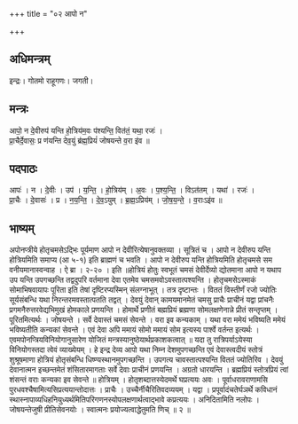 +++
title = "०२ आपो न"

+++
## अधिमन्त्रम्
इन्द्रः। गोतमो राहूगणः। जगती।

## मन्त्रः
आपो॒ न दे॒वीरुप॑ यन्ति हो॒त्रिय॑म॒वः प॑श्यन्ति॒ वित॑तं॒ यथा॒ रजः॑ ।  
प्रा॒चैर्दे॒वासः॒ प्र ण॑यन्ति देव॒युं ब्र॑ह्म॒प्रियं॑ जोषयन्ते व॒रा इ॑व ॥

## पदपाठः
आपः॑ । न । दे॒वीः । उप॑ । य॒न्ति॒ । हो॒त्रिय॑म् । अ॒वः । प॒श्य॒न्ति॒ । विऽत॑तम् । यथा॑ । रजः॑ ।  
प्रा॒चैः । दे॒वासः॑ । प्र । न॒य॒न्ति॒ । दे॒व॒ऽयुम् । ब्र॒ह्म॒ऽप्रिय॑म् । जो॒ष॒य॒न्ते॒ । व॒राःऽइ॑व ॥

## भाष्यम्
अपोनप्त्रीये होतृचमसेऽद्भिः पूर्यमाण आपो न देवीरित्येषानुवक्तव्या । सूत्रितं च । आपो न देवीरुप यन्ति होत्रियमिति समाप्य (आ ५-१) इति ब्राह्मणं च भवति । आपो न देवीरुप यन्ति होत्रियमिति होतृचमसे सम वनीयमानास्वन्वाह । ऐ ब्रा । २-२० । इति ॥होत्रियं होतुः स्वभूतं चमसं देवीर्देव्यो द्योतमाना आपो न यथाप उप यन्ति उपगच्छन्ति तद्वदुपरि वर्तमाना देवा एतमेव चमसमवोऽवस्तात्पश्यन्ति । होतृचमसेऽस्माकं सोमाभिषवायापः पूरिता इति तेषां दृष्टिरप्यस्मिन् संलग्नाभूत् । तत्र दृष्टान्तः । विततं विस्तीर्णं रजो ज्योतिः सूर्यसंबन्धि यथा निरन्तरमवस्तात्पतति तद्वत् । देवयुं देवान् कामयमानमेतं चमसु प्राचैः प्राचीनं यद्वा प्रांचनैः प्रगमनैरुत्तरवेद्यभिमुखं होमकाले प्रणयन्ति । होमार्थे प्रणीतं बह्मप्रियं ब्रह्मणा सोमलक्षणेनान्ने प्रीतं सन्तृप्तम् । पूरितमित्यर्थः । जोषयन्ते । सर्वे देवास्तं चमसं सेवन्ते । वरा इव कन्यकाम् । यथा वरा ममेयं भविष्यति ममेयं भविष्यतीति कन्यकां सेवन्ते । एवं देवा अपि ममायं सोमो ममायं सोम इत्यस्य पार्श्वे वर्तन्त इत्यर्थः । एवमपोनप्त्रियविनियोगानुसारेण योजितं मन्त्रस्यानुष्ठेयार्थप्रकाशकत्वात् ॥ यदा तु रात्रिपर्याऽयेस्या विनियोगस्तदा त्वेवं व्याख्येयम् । हे इन्द्र देव्य आपो यथा निम्न देशमुपगच्छन्ति एवं देवास्त्वदीयं स्तोत्रं शुश्रूषमाणा होत्रियं होतृसंबन्धि धिष्ण्यस्थानमुपगच्छन्ति । उपगत्य चावस्तात्पश्यन्ति विततं ज्योतिरिव । देवयुं देवानात्मन इच्छन्तमेतं शंसितारमागताः सर्वे देवाः प्राचीनं प्रणयन्ति । अग्रतो धारयन्ति । ब्रह्मप्रियं स्तोत्रप्रियं त्वां शंसन्तं वराः कन्यका इव सेवन्ते ॥ होत्रियम् । होतृशब्दात्तस्येदमर्थे घप्रत्ययः अवः । पूर्वाधरावराणामसि पुरधवश्चैषामित्यसिप्रत्ययान्तोदात्तः । प्राचैः । उच्चैर्नीचैरितिवदव्ययम् । यद्वा । प्रपूर्वादंचतेर्घञर्थे कविधानं स्थास्नापाव्यधिहनियुध्यर्थमितिपरिगणनस्योपलक्षणार्थत्वाद्भावे कप्रत्ययः । अनिदितामिति नलोपः । जोषयन्तेजुषी प्रीतिसेवनयोः । स्वात्मनः प्रयोज्यत्वाद्धेतुमति णिच् ॥ २ ॥